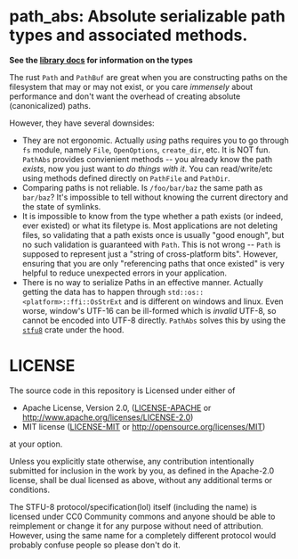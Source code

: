 # path_abs: Absolute serializable path types and associated methods.

**See the [library docs](https://docs.rs/path_abs) for information on the
types**

The rust `Path` and `PathBuf` are great when you are constructing paths on the
filesystem that may or may not exist, or you care *immensely* about performance
and don't want the overhead of creating absolute (canonicalized) paths.

However, they have several downsides:
- They are not ergonomic. Actually *using* paths requires you to go through
  `fs` module, namely `File`, `OpenOptions`, `create_dir`, etc. It is NOT fun.
  `PathAbs` provides convienient methods -- you already know the path *exists*,
  now you just want to *do things with it*. You can read/write/etc using
  methods defined directly on `PathFile` and `PathDir`.
- Comparing paths is not reliable. Is `/foo/bar/baz` the same path as
  `bar/baz`? It's impossible to tell without knowing the current directory
  and the state of symlinks.
- It is impossible to know from the type whether a path exists (or indeed, ever
  existed) or what its  filetype is. Most applications are not deleting files,
  so validating that a path exists once is usually "good enough", but no such
  validation is guaranteed with `Path`. This is not wrong -- `Path` is supposed
  to represent just a "string of cross-platform bits". However, ensuring
  that you are only "referencing paths that once existed" is very helpful to
  reduce unexpected errors in your application.
- There is no way to serialize Paths in an effective manner. Actually getting
  the data has to happen through `std::os::<platform>::ffi::OsStrExt` and
  is different on windows and linux. Even worse, window's UTF-16 can be
  ill-formed which is *invalid* UTF-8, so cannot be encoded into UTF-8
  directly. `PathAbs` solves this by using the
  [`stfu8`](https://github.com/vitiral/stfu8) crate under the hood.

# LICENSE
The source code in this repository is Licensed under either of
- Apache License, Version 2.0, ([LICENSE-APACHE](LICENSE-APACHE) or
  http://www.apache.org/licenses/LICENSE-2.0)
- MIT license ([LICENSE-MIT](LICENSE-MIT) or
  http://opensource.org/licenses/MIT)

at your option.

Unless you explicitly state otherwise, any contribution intentionally submitted
for inclusion in the work by you, as defined in the Apache-2.0 license, shall
be dual licensed as above, without any additional terms or conditions.

The STFU-8 protocol/specification(lol) itself (including the name) is licensed
under CC0 Community commons and anyone should be able to reimplement or change
it for any purpose without need of attribution. However, using the same name
for a completely different protocol would probably confuse people so please
don't do it.

